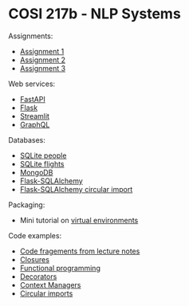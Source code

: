 # COSI 217b - NLP Systems

Assignments:

- [Assignment 1](docs/assignments/assignment1.md)
- [Assignment 2](docs/assignments/assignment2.md)
- [Assignment 3](docs/assignments/assignment3.md)

Web services:

- [FastAPI](code/web-services/fastapi)
- [Flask](code/web-services/flask)
- [Streamlit](code/web-services/streamlit)
- [GraphQL](code/web-services/graphql/example1)

Databases:

- [SQLite people](code/databases/sqlite/people)
- [SQLite flights](code/databases/sqlite/flights)
- [MongoDB](code/databases/mongodb/mongodb.md)
- [Flask-SQLAlchemy](code/databases/alchemy)
- [Flask-SQLAlchemy circular import](code/databases/alchemy/circular)

Packaging:

- Mini tutorial on [virtual environments](code/environments/python-venv.md)

Code examples:

- [Code fragements from lecture notes](code/lecture_notes/)
- [Closures](code/python-examples/closures/)
- [Functional programming](code/python-examples/functional/)
- [Decorators](code/python-examples/functional/)
- [Context Managers](code/python-examples/contextmanagers/)
- [Circular imports](code/python-examples/imports/)
